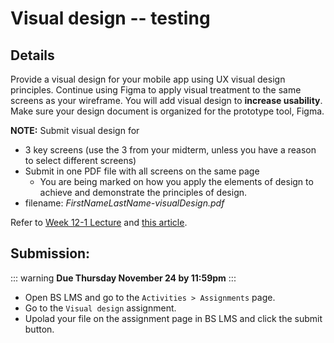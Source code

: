 # Visual design -- testing

## Details

Provide a visual design for your mobile app using UX visual design principles. Continue using Figma to apply visual treatment to the same screens as your wireframe. You will add visual design to **increase usability**. Make sure your design document is organized for the prototype tool, Figma.

**NOTE:** Submit visual design for

- 3 key screens (use the 3 from your midterm, unless you have a reason to select different screens)
- Submit in one PDF file with all screens on the same page 
    - You are being marked on how you apply the elements of design to achieve and demonstrate the principles of design.
- filename: _FirstNameLastName-visualDesign.pdf_

Refer to [Week 12-1 Lecture](hhttps://drive.google.com/file/d/1wQc-486vbVOJNb4El0a0Jy5yh3zS1rfE/view?usp=sharing) and [this article](https://www.interaction-design.org/literature/article/the-building-blocks-of-visual-design).



## Submission:

::: warning 
**Due Thursday November 24 by 11:59pm**
:::

- Open BS LMS and go to the `Activities > Assignments` page.
- Go to the `Visual design` assignment.
- Upolad your file on the assignment page in BS LMS and click the submit button. 